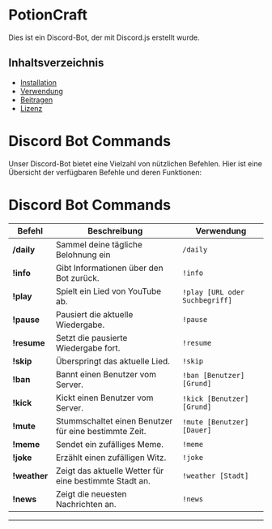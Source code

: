 # PotionCraft

Dies ist ein Discord-Bot, der mit Discord.js erstellt wurde.

## Inhaltsverzeichnis
- [Installation](#installation)
- [Verwendung](#verwendung)
- [Beitragen](#beitragen)
- [Lizenz](#lizenz)

# Discord Bot Commands

Unser Discord-Bot bietet eine Vielzahl von nützlichen Befehlen. Hier ist eine Übersicht der verfügbaren Befehle und deren Funktionen:

# Discord Bot Commands

| Befehl          | Beschreibung                                      | Verwendung                        |
|-----------------|---------------------------------------------------|-----------------------------------|
| **/daily**       | Sammel deine tägliche Belohnung ein    | `/daily`                           |
| **!info**       | Gibt Informationen über den Bot zurück.           | `!info`                           |
| **!play**       | Spielt ein Lied von YouTube ab.                   | `!play [URL oder Suchbegriff]`    |
| **!pause**      | Pausiert die aktuelle Wiedergabe.                 | `!pause`                          |
| **!resume**     | Setzt die pausierte Wiedergabe fort.              | `!resume`                         |
| **!skip**       | Überspringt das aktuelle Lied.                    | `!skip`                           |
| **!ban**        | Bannt einen Benutzer vom Server.                  | `!ban [Benutzer] [Grund]`         |
| **!kick**       | Kickt einen Benutzer vom Server.                  | `!kick [Benutzer] [Grund]`        |
| **!mute**       | Stummschaltet einen Benutzer für eine bestimmte Zeit. | `!mute [Benutzer] [Dauer]`    |
| **!meme**       | Sendet ein zufälliges Meme.                       | `!meme`                           |
| **!joke**       | Erzählt einen zufälligen Witz.                    | `!joke`                           |
| **!weather**    | Zeigt das aktuelle Wetter für eine bestimmte Stadt an. | `!weather [Stadt]`           |
| **!news**       | Zeigt die neuesten Nachrichten an.                | `!news`                           |

---